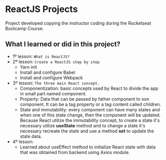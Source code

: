 # ReactJS Projects

Project developed copying the instructor coding during the Rocketseat Bootcamp Course.

## What I learned or did in this project?

- 1º lesson: `What is ReactJS?`
- 2º lesson: `Create a ReactJS step by step`
  - Yarn init
  - Install and configure Babel
  - Install and configure Webpack
- 3º lesson: `The three main React concept.`
  - Componentization: basic concepts used by React to divide the app in small part named component.
  - Property: Data that can be passed by father component to son component. It can be a tag property or a tag content called children.
  - State and immutability: every component can have many states and when one of this state change, then the component will be updated. Because React utilize the immutability concept, to create a state it's necessary utilize **useState** method and to change a state it's necessary recreate the state and use a method **set<NameState>** to update the state data.
- 4º lesson:
  - Learned about useEffect method to initialize React state with data that was obtained from backend using Axios module.
